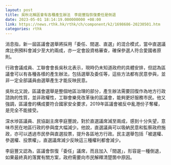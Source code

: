 ```yaml
---
layout: post
title: 吳秋北稱區會有各種產生辦法　李庭豐指恢復委任是倒退
date: 2023-05-01 18:14:19.000000000 +08:00
link: https://news.rthk.hk/rthk/ch/component/k2/1698686-20230501.htm
categories: rthk
---
```


消息指，新一屆區議會選舉將採用「委任、間選、直選」的混合模式，當中直選議席比例預料會減少至大約兩成，亦一定會設資格審查，確保參選人符合愛國者原則。

行政會議成員、工聯會會長吳秋北表示，現時仍未知道政府的具體安排，但認為區議會可以有各種各樣的產生辦法，包括選舉及委任等，這些方法都有民意參與，並非一定全部議員由選舉產生才能反映民意。

吳秋北又說，區議會選舉是整個地區治理的部分，產生辦法需要回復作為地方行政諮詢的性質，並非政權性，工聯會樂見改革後的區議會，能夠更好服務市民。他又強調，區議會的構成要符合國家安全要求，2019年區議會被反中亂港份子奪權，是完全不能接受。

深水埗區議員、民協副主席李庭豐說，對於直選議席減至兩成，感到十分失望，意味市民在地區行政的參與度大幅減少。他說，直選議員可以吸納民意和監察政府施政，亦可以透過市民參與直選投票，提升各區地方行政。民主選舉包括「被選權、參選權、投票權」，直選議席減少反映這三種權利都會減少。

李庭豐又認為，區議會恢復「委任」議席，而且加入「間選」，形容是一種倒退，如果最終真的落實有關方案，政府需要向市民解釋清楚箇中原因。
